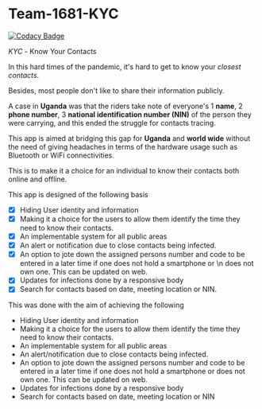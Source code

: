 # Team-1681-KYC

[![Codacy Badge](https://api.codacy.com/project/badge/Grade/6d422ca5cc514f55b253d29b86502a45)](https://app.codacy.com/gh/BuildForSDGCohort2/Team-1681-KYC?utm_source=github.com&utm_medium=referral&utm_content=BuildForSDGCohort2/Team-1681-KYC&utm_campaign=Badge_Grade_Settings)

_KYC_ - Know Your Contacts

In this hard times of the pandemic, it's hard to get to know your _closest_ _contacts_. 

Besides, most people don't like to share their information publicly. 

A case in **Uganda** was that the riders take note of everyone's 
1 **name**, 
2 **phone number**,
3 **national identification number (NIN)**
of the person they were carrying, and this ended the struggle for contacts tracing. 

This app is aimed at bridging this gap for **Uganda** and **world wide** without the need of giving headaches in terms of the hardware usage such as Bluetooth or WiFi connectivities. 

This is to make it a choice for an individual to know their contacts both online and offline.

This app is designed of the following basis
- [x] Hiding User identity and information
- [x] Making it a choice for the users to allow them identify the time they need to know their contacts.
- [x] An implementable system for all public areas
- [x] An alert or notification due to close contacts being infected.
- [x] An option to jote down the assigned persons number and code to be entered in a later time if one does not hold a smartphone or \n does not own one. This can be updated on web.
- [x] Updates for infections done by a responsive body
- [x] Search for contacts based on date, meeting location or NIN.
  
This was done with the aim of achieving the following
-  Hiding User identity and information
-  Making it a choice for the users to allow them identify the time they need to know their contacts.
-  An implementable system for all public areas
-  An alert/notification due to close contacts being infected.
-  An option to jote down the assigned persons number and code to be entered in a later time if one does not hold a smartphone or does not own one. This can be updated on web.
-  Updates for infections done by a responsive body
-  Search for contacts based on date, meeting location or NIN

